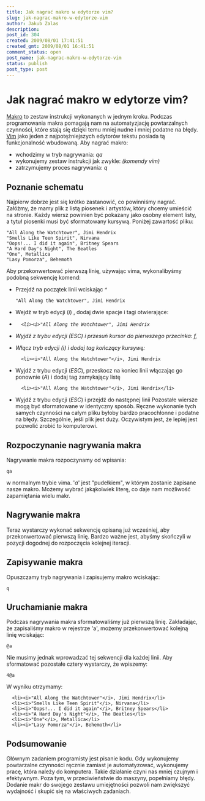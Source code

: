 ```yaml
---
title: Jak nagrać makro w edytorze vim?
slug: jak-nagrac-makro-w-edytorze-vim
author: Jakub Zalas
description: 
post_id: 304
created: 2009/08/01 17:41:51
created_gmt: 2009/08/01 16:41:51
comment_status: open
post_name: jak-nagrac-makro-w-edytorze-vim
status: publish
post_type: post
---
```


<!--Makro to zestaw instrukcji wykonanych w jednym kroku. Podczas programowania makra pomagają nam na automatyzjację powtażalnych czynności, które stają się dzięki temu mniej nudne i podatne na błędy. Vim jako jeden z najpotężniejszych edytorów tekstu posiada tą funkcjonalność wbudowaną.-->

# Jak nagrać makro w edytorze vim?

[Makro](http://pl.wikipedia.org/wiki/Makro) to zestaw instrukcji wykonanych w jednym kroku. Podczas programowania makra pomagają nam na automatyzjację powtarzalnych czynności, które stają się dzięki temu mniej nudne i mniej podatne na błędy. [Vim](http://www.vim.org/) jako jeden z najpotężniejszych edytorów tekstu posiada tą funkcjonalność wbudowaną.  Aby nagrać makro: 

  * wchodzimy w tryb nagrywania: _qa_
  * wykonujemy zestaw instrukcji jak zwykle: _(komendy vim)_
  * zatrzymujemy proces nagrywania: _q_

## Poznanie schematu

Najpierw dobrze jest się krótko zastanowić, co powinniśmy nagrać. Załóżmy, że mamy plik z listą piosenek i artystów, który chcemy umieścić na stronie. Każdy wiersz powinien być pokazany jako osobny element listy, a tytuł piosenki musi być sformatowany kursywą. Poniżej zawartość pliku: 
    
    
    "All Along the Watchtower", Jimi Hendrix
    "Smells Like Teen Spirit", Nirvana
    "Oops!... I did it again", Britney Spears
    "A Hard Day's Night", The Beatles
    "One", Metallica
    "Lasy Pomorza", Behemoth

Aby przekonwertować pierwszą linię, używając vima, wykonalibyśmy podobną sekwencję komend: 

  * Przejdź na początek linii wciskając _^_
    
        "All Along the Watchtower", Jimi Hendrix

  * Wejdź w tryb edycji (_i_) , dodaj dwie spacje i tagi otwierające:  _<li><i>_
    
          <li><i>"All Along the Watchtower", Jimi Hendrix

  * Wyjdź z trybu edycji (_ESC_) i przesuń kursor do pierwszego przecinka: _f,_
  * Włącz tryb edycji (_i_) i dodaj tag kończący kursywę: _</i>_
    
          <li><i>"All Along the Watchtower"</i>, Jimi Hendrix

  * Wyjdź z trybu edycji (_ESC_), przeskocz na koniec linii włączając go ponownie (_A_) i dodaj tag zamykający listę _</li>_
    
          <li><i>"All Along the Watchtower"</i>, Jimi Hendrix</li>

  * Wyjdź z trybu edycji (_ESC_) i przejdź do następnej linii
Pozostałe wiersze mogą być sformatowane w identyczny sposób. Ręczne wykonanie tych samych czynności na całym pliku byłoby bardzo pracochłonne i podatne na błędy. Szczególnie, jeśli plik jest duży. Oczywistym jest, że lepiej jest pozwolić zrobić to komputerowi. 

## Rozpoczynanie nagrywania makra

Nagrywanie makra rozpoczynamy od wpisania: 
    
    
    qa

w normalnym trybie vima. '_a_' jest "pudełkiem", w którym zostanie zapisane nasze makro. Możemy wybrać jakąkolwiek literę, co daje nam możliwość zapamiętania wielu makr. 

## Nagrywanie makra

Teraz wystarczy wykonać sekwencję opisaną już wcześniej, aby przekonwertować pierwszą linię. Bardzo ważne jest, abyśmy skończyli w pozycji dogodnej do rozpoczęcia kolejnej iteracji. 

## Zapisywanie makra

Opuszczamy tryb nagrywania i zapisujemy makro wciskając: 
    
    
    q

## Uruchamianie makra

Podczas nagrywania makra sformatowaliśmy już pierwszą linię. Zakładając, że zapisaliśmy makro w rejestrze 'a', możemy przekonwertować kolejną linię wciskając: 
    
    
    @a

Nie musimy jednak wprowadzać tej sekwencji dla każdej linii. Aby sformatować pozostałe cztery wystarczy, że wpiszemy: 
    
    
    4@a

W wyniku otrzymamy: 
    
    
      <li><i>"All Along the Watchtower"</i>, Jimi Hendrix</li>
      <li><i>"Smells Like Teen Spirit"</i>, Nirvana</li>
      <li><i>"Oops!... I did it again"</i>, Britney Spears</li>
      <li><i>"A Hard Day's Night"</i>, The Beatles</li>
      <li><i>"One"</i>, Metallica</li>
      <li><i>"Lasy Pomorza"</i>, Behemoth</li>

## Podsumowanie

Głównym zadaniem programisty jest pisanie kodu. Gdy wykonujemy powtarzalne czynności ręcznie zamiast je automatyzować, wykonujemy pracę, która należy do komputera. Takie działanie czyni nas mniej czujnym i efektywnym. Poza tym, w przeciwieństwie do maszyny, popełniamy błędy. Dodanie makr do swojego zestawu umiejętności pozwoli nam zwiększyć wydajność i skupić się na właściwych zadaniach.
